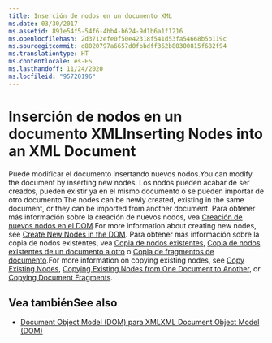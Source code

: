 ```yaml
---
title: Inserción de nodos en un documento XML
ms.date: 03/30/2017
ms.assetid: 891e54f5-54f6-4bb4-b624-9d1b6a1f1216
ms.openlocfilehash: 2d3712efe0f50e42318f541d53fa54668b5b119c
ms.sourcegitcommit: d8020797a6657d0fbbdff362b80300815f682f94
ms.translationtype: HT
ms.contentlocale: es-ES
ms.lasthandoff: 11/24/2020
ms.locfileid: "95720196"
---
```

# <a name="inserting-nodes-into-an-xml-document"></a><span data-ttu-id="10565-102">Inserción de nodos en un documento XML</span><span class="sxs-lookup"><span data-stu-id="10565-102">Inserting Nodes into an XML Document</span></span>

<span data-ttu-id="10565-103">Puede modificar el documento insertando nuevos nodos.</span><span class="sxs-lookup"><span data-stu-id="10565-103">You can modify the document by inserting new nodes.</span></span> <span data-ttu-id="10565-104">Los nodos pueden acabar de ser creados, pueden existir ya en el mismo documento o se pueden importar de otro documento.</span><span class="sxs-lookup"><span data-stu-id="10565-104">The nodes can be newly created, existing in the same document, or they can be imported from another document.</span></span> <span data-ttu-id="10565-105">Para obtener más información sobre la creación de nuevos nodos, vea [Creación de nuevos nodos en el DOM](create-new-nodes-in-the-dom.md).</span><span class="sxs-lookup"><span data-stu-id="10565-105">For more information about creating new nodes, see [Create New Nodes in the DOM](create-new-nodes-in-the-dom.md).</span></span> <span data-ttu-id="10565-106">Para obtener más información sobre la copia de nodos existentes, vea [Copia de nodos existentes](copy-existing-nodes.md), [Copia de nodos existentes de un documento a otro](copying-existing-nodes-from-one-document-to-another.md) o [Copia de fragmentos de documento](copying-document-fragments.md).</span><span class="sxs-lookup"><span data-stu-id="10565-106">For more information on copying existing nodes, see [Copy Existing Nodes](copy-existing-nodes.md), [Copying Existing Nodes from One Document to Another](copying-existing-nodes-from-one-document-to-another.md), or [Copying Document Fragments](copying-document-fragments.md).</span></span>  
  
## <a name="see-also"></a><span data-ttu-id="10565-107">Vea también</span><span class="sxs-lookup"><span data-stu-id="10565-107">See also</span></span>

- [<span data-ttu-id="10565-108">Document Object Model (DOM) para XML</span><span class="sxs-lookup"><span data-stu-id="10565-108">XML Document Object Model (DOM)</span></span>](xml-document-object-model-dom.md)
